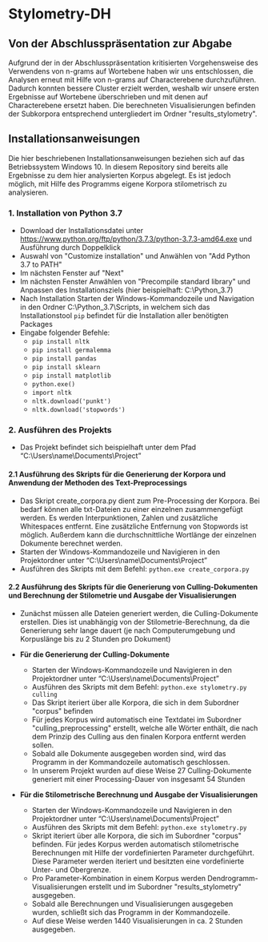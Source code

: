 
# Stylometry-DH

## Von der Abschlusspräsentation zur Abgabe

Aufgrund der in der Abschlusspräsentation kritisierten Vorgehensweise des Verwendens von n-grams auf Wortebene haben wir uns entschlossen, die Analysen erneut mit Hilfe von n-grams auf Characterebene durchzuführen. Dadurch konnten bessere Cluster erzielt werden, weshalb wir unsere ersten Ergebnisse auf Wortebene überschrieben und mit denen auf Characterebene ersetzt haben. Die berechneten Visualisierungen befinden der Subkorpora entsprechend untergliedert im Ordner "results_stylometry".

## Installationsanweisungen
Die hier beschriebenen Installationsanweisungen beziehen sich auf das Betriebssystem Windows 10.
In diesem Repository sind bereits alle Ergebnisse zu dem hier analysierten Korpus abgelegt. Es ist jedoch möglich, mit Hilfe des Programms eigene Korpora stilometrisch zu analysieren.

### 1. Installation von Python 3.7
 - Download der Installationsdatei unter https://www.python.org/ftp/python/3.7.3/python-3.7.3-amd64.exe und Ausführung durch Doppelklick
 - Auswahl von "Customize installation" und Anwählen von "Add Python 3.7 to PATH"
 - Im nächsten Fenster auf "Next"
 - Im nächsten Fenster Anwählen von "Precompile standard library" und Anpassen des Installationsziels (hier beispielhaft: C:\Python_3.7)
 - Nach Installation Starten der Windows-Kommandozeile und Navigation in den Ordner C:\Python_3.7\Scripts, in welchem sich das Installationstool `pip` befindet für die Installation aller benötigten Packages
 - Eingabe folgender Befehle: 
	- `pip install nltk`
	- `pip install germalemma`
 	- `pip install pandas`
 	- `pip install sklearn`
 	- `pip install matplotlib`
 	- `python.exe()`
 	- `import nltk`
 	- `nltk.download('punkt')`
 	- `nltk.download('stopwords')`



### 2. Ausführen des Projekts
- Das Projekt befindet sich beispielhaft unter dem Pfad “C:\Users\name\Documents\Project”
  
  
#### 2.1 Ausführung des Skripts für die Generierung der Korpora und Anwendung der Methoden des Text-Preprocessings
- Das Skript create_corpora.py dient zum Pre-Processing der Korpora. Bei bedarf können alle txt-Dateien zu einer einzelnen zusammengefügt werden. Es werden Interpunktionen, Zahlen und zusätzliche Whitespaces entfernt. Eine zusätzliche Entfernung von Stopwords ist möglich. Außerdem kann die durchschnittliche Wortlänge der einzelnen Dokumente berechnet werden.
- Starten der Windows-Kommandozeile und Navigieren in den Projektordner unter “C:\Users\name\Documents\Project”
- Ausführen des Skripts mit dem Befehl: `python.exe create_corpora.py`

#### 2.2 Ausführung des Skripts für die Generierung von Culling-Dokumenten und Berechnung der Stilometrie und Ausgabe der Visualisierungen
 - Zunächst müssen alle Dateien generiert werden, die Culling-Dokumente erstellen. Dies ist unabhängig von der Stilometrie-Berechnung, da die Generierung sehr lange dauert (je nach Computerumgebung und Korpuslänge bis zu 2 Stunden pro Dokument)
 - **Für die Generierung der Culling-Dokumente**
	- Starten der Windows-Kommandozeile und Navigieren in den Projektordner unter “C:\Users\name\Documents\Project”
	-	Ausführen des Skripts mit dem Befehl: `python.exe stylometry.py culling`
	- Das Skript iteriert über alle Korpora, die sich in dem Subordner "corpus" befinden
	 - Für jedes Korpus wird automatisch eine Textdatei im Subordner "culling_preprocessing" erstellt, welche alle Wörter enthält, die nach dem Prinzip des Culling aus den finalen Korpora entfernt werden sollen.
	  - Sobald alle Dokumente ausgegeben worden sind, wird das Programm in der Kommandozeile automatisch geschlossen.
	- In unserem Projekt wurden auf diese Weise 27 Culling-Dokumente generiert mit einer Processing-Dauer von insgesamt 54 Stunden
  
  
 - **Für die Stilometrische Berechnung und Ausgabe der Visualisierungen**
	- Starten der Windows-Kommandozeile und Navigieren in den Projektordner unter “C:\Users\name\Documents\Project”
	- Ausführen des Skripts mit dem Befehl: `python.exe stylometry.py`
	- Skript iteriert über alle Korpora, die sich im Subordner "corpus" befinden. Für jedes Korpus werden automatisch stilometrische Berechnungen mit Hilfe der vordefinierten Parameter durchgeführt. Diese Parameter werden iteriert und besitzten eine vordefinierte Unter- und Obergrenze.
	- Pro Parameter-Kombination in einem Korpus werden Dendrogramm-Visualisierungen erstellt und im Subordner "results_stylometry" ausgegeben.
	 - Sobald alle Berechnungen und Visualisierungen ausgegeben wurden, schließt sich das Programm in der Kommandozeile.
	- Auf diese Weise werden 1440 Visualisierungen in ca. 2 Stunden ausgegeben.

